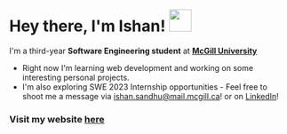 # Hey there, I'm Ishan! <img src="https://raw.githubusercontent.com/MartinHeinz/MartinHeinz/master/wave.gif" height="40px">

I'm a third-year **Software Engineering student** at [**McGill University**](https://www.mcgill.ca/)

* Right now I'm learning web development and working on some interesting personal projects.
* I'm also exploring SWE 2023 Internship opportunities - Feel free to shoot me a message via [ishan.sandhu@mail.mcgill.ca](mailto:ishan.sandhu@mail.mcgill.ca)! or on [LinkedIn](https://www.linkedin.com/in/ishan-sandhu1/)!

### Visit my website [here](https://www.ishansandhu.ca/)
